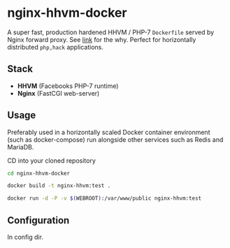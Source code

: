 # nginx-hhvm-docker

A super fast, production hardened HHVM / PHP-7 `Dockerfile` served by Nginx forward proxy. See [link](http://goo.gl/Adqu0i) for the why. Perfect for horizontally distributed `php,hack` applications.

## Stack

* **HHVM** (Facebooks PHP-7 runtime)
* **Nginx** (FastCGI web-server)

## Usage

Preferably used in a horizontally scaled Docker container environment (such as docker-compose) run alongside other services such as Redis and MariaDB.

CD into your cloned repository

````Bash
cd nginx-hhvm-docker

docker build -t nginx-hhvm:test .

docker run -d -P -v $(WEBROOT):/var/www/public nginx-hhvm:test
````


## Configuration

In config dir. 
